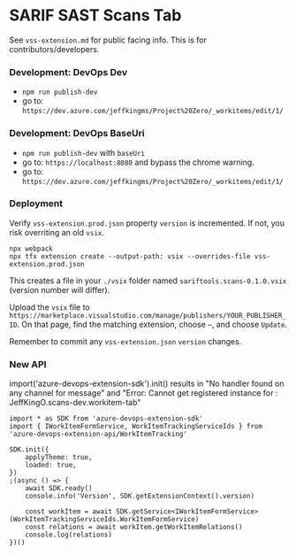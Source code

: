 # SARIF SAST Scans Tab

See `vss-extension.md` for public facing info. This is for contributors/developers.


### Development: DevOps Dev
* `npm run publish-dev`
* go to: `https://dev.azure.com/jeffkingms/Project%20Zero/_workitems/edit/1/`


### Development: DevOps BaseUri
* `npm run publish-dev` with `baseUri`
* go to: `https://localhost:8080` and bypass the chrome warning.
* go to: `https://dev.azure.com/jeffkingms/Project%20Zero/_workitems/edit/1/`


### Deployment
Verify `vss-extension.prod.json` property `version` is incremented. If not, you risk overriting an old `vsix`.
```
npx webpack
npx tfx extension create --output-path: vsix --overrides-file vss-extension.prod.json
```

This creates a file in your `./vsix` folder named `sariftools.scans-0.1.0.vsix` (version number will differ).

Upload the `vsix` file to `https://marketplace.visualstudio.com/manage/publishers/YOUR_PUBLISHER_ID`. On that page, find the matching extension, choose `⋯`, and choose `Update`.

Remember to commit any `vss-extension.json` `version` changes.

### New API
import('azure-devops-extension-sdk').init() results in "No handler found on any channel for message"
and "Error: Cannot get registered instance for : JeffKingO.scans-dev.workitem-tab"

```
import * as SDK from 'azure-devops-extension-sdk'
import { IWorkItemFormService, WorkItemTrackingServiceIds } from 'azure-devops-extension-api/WorkItemTracking'

SDK.init({
	applyTheme: true,
	loaded: true,
})
;(async () => {
	await SDK.ready()
	console.info('Version', SDK.getExtensionContext().version)

	const workItem = await SDK.getService<IWorkItemFormService>(WorkItemTrackingServiceIds.WorkItemFormService)
	const relations = await workItem.getWorkItemRelations()
	console.log(relations)
})()
```